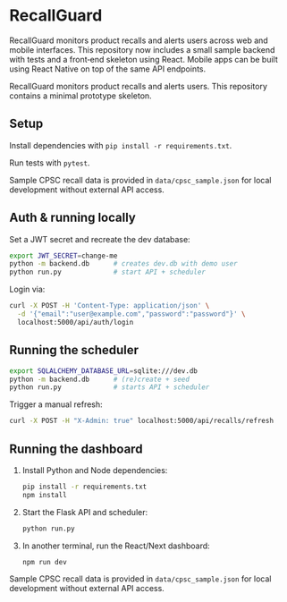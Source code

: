 # RecallGuard




RecallGuard monitors product recalls and alerts users across web and mobile
interfaces. This repository now includes a small sample backend with tests and
a front‑end skeleton using React. Mobile apps can be built using React Native
on top of the same API endpoints.



RecallGuard monitors product recalls and alerts users. This repository
contains a minimal prototype skeleton.



## Setup
Install dependencies with `pip install -r requirements.txt`.

Run tests with `pytest`.


Sample CPSC recall data is provided in `data/cpsc_sample.json` for local
development without external API access.

## Auth & running locally
Set a JWT secret and recreate the dev database:

```bash
export JWT_SECRET=change-me
python -m backend.db      # creates dev.db with demo user
python run.py             # start API + scheduler
```

Login via:

```bash
curl -X POST -H 'Content-Type: application/json' \
  -d '{"email":"user@example.com","password":"password"}' \
  localhost:5000/api/auth/login
```

## Running the scheduler
```bash
export SQLALCHEMY_DATABASE_URL=sqlite:///dev.db
python -m backend.db      # (re)create + seed
python run.py             # starts API + scheduler
```

Trigger a manual refresh:

```bash
curl -X POST -H "X-Admin: true" localhost:5000/api/recalls/refresh
```

## Running the dashboard
1. Install Python and Node dependencies:
   ```bash
   pip install -r requirements.txt
   npm install
   ```
2. Start the Flask API and scheduler:
   ```bash
   python run.py
   ```
3. In another terminal, run the React/Next dashboard:
   ```bash
   npm run dev
   ```



Sample CPSC recall data is provided in `data/cpsc_sample.json` for local
development without external API access.



